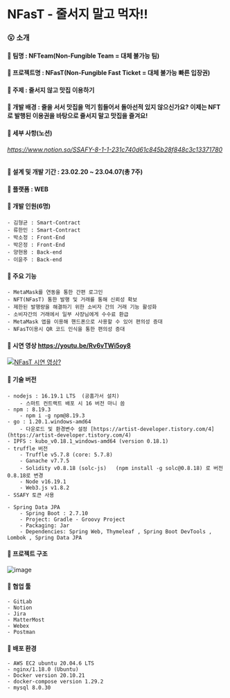 # NFasT - 줄서지 말고 먹자!!

### 😮 소개
#### __💜 팀명__ : NFTeam(Non-Fungible Team = 대체 불가능 팀)
#### __💜 프로젝트명__ : NFasT(Non-Fungible Fast Ticket = 대체 불가능 빠른 입장권) <br>
#### __💜 주제__ : 줄서지 않고 맛집 이용하기<br>
#### __💜 개발 배경__ : 줄을 서서 맛집을 먹기 힘들어서 돌아선적 있지 않으신가요? 이제는 NFT로 발행된 이용권을 바탕으로 줄서지 말고 맛집을 즐겨요!<br>

#### __💜 세부 사항(노션)__ <br>
###### https://www.notion.so/SSAFY-8-1-1-231c740d61c845b28f848c3c13371780
#### __💜 설계 및 개발 기간__ : 23.02.20 ~ 23.04.07(총 7주)<br>
#### __💜 플랫폼__ : WEB<br>
#### __💜 개발 인원(6명)__ <br>
    - 김형균 : Smart-Contract 
    - 류한민 : Smart-Contract 
    - 박소정 : Front-End 
    - 박은정 : Front-End 
    - 양현용 : Back-end 
    - 이윤주 : Back-end 
#### __💜 주요 기능__ <br> 
    - MetaMask를 연동을 통한 간편 로그인 
    - NFT(NFasT) 통한 발행 및 거래를 통해 신뢰성 확보
    - 제한된 발행량을 해결하기 위한 소비자 간의 거래 기능 활성화
    - 소비자간의 거래에서 일부 사장님에게 수수료 환급
    - MetaMask 앱을 이용해 핸드폰으로 사용할 수 있어 편의성 증대 
    - NFasT이용시 QR 코드 인식을 통한 편의성 증대 

#### __💜 시연 영상__ https://youtu.be/Rv6vTWi5oy8 <br>
[![NFasT 시연 영상?](https://img.youtube.com/vi/Rv6vTWi5oy8/0.jpg)](https://youtu.be/Rv6vTWi5oy8)

#### __💜 기술 버전__ <br>
    - nodejs : 16.19.1 LTS  (공홈가서 설치)
        - 스마트 컨트랙트 배포 시 16 버전 마니 씀
    - npm : 8.19.3
        - npm i -g npm@8.19.3
    - go : 1.20.1.windows-amd64
        - 다운로드 및 환경변수 설정 [https://artist-developer.tistory.com/4](https://artist-developer.tistory.com/4)
    - IPFS : kubo_v0.18.1_windows-amd64 (version 0.18.1)
    - truffle 버전
        - Truffle v5.7.8 (core: 5.7.8)
        - Ganache v7.7.5
        - Solidity v0.8.18 (solc-js)   (npm install -g solc@0.8.18) 로 버전 0.8.18로 변경
        - Node v16.19.1
        - Web3.js v1.8.2
    - SSAFY 토큰 사용

    - Spring Data JPA
        - Spring Boot : 2.7.10
        - Project: Gradle - Groovy Project
        - Packaging: Jar
        - Dependencies: Spring Web, Thymeleaf , Spring Boot DevTools , Lombok , Spring Data JPA

#### __💜 프로젝트 구조__ <br>
![image](/uploads/57987d4a744f519e6e8c18edccb48c44/image.png)<br>

#### __💜 협업 툴__ <br>
    - GitLab
    - Notion
    - Jira
    - MatterMost
    - Webex
    - Postman
    
#### __💜 배포 환경__ <br>
    - AWS EC2 ubuntu 20.04.6 LTS
    - nginx/1.18.0 (Ubuntu)
    - Docker version 20.10.21
    - docker-compose version 1.29.2
    - mysql 8.0.30
